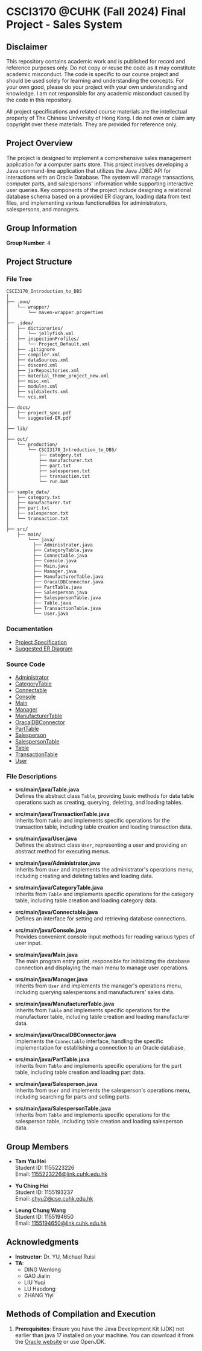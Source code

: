 # CSCI3170 @CUHK (Fall 2024) Final Project - Sales System

## Disclaimer
This repository contains academic work and is published for record and reference purposes only. Do not copy or reuse the code as it may constitute academic misconduct. The code is specific to our course project and should be used solely for learning and understanding the concepts. For your own good, please do your project with your own understanding and knowledge. I am not responsible for any academic misconduct caused by the code in this repository.

All project specifications and related course materials are the intellectual property of The Chinese University of Hong Kong. I do not own or claim any copyright over these materials. They are provided for reference only.

## Project Overview
The project is designed to implement a comprehensive sales management application for a computer parts store. This project involves developing a Java command-line application that utilizes the Java JDBC API for interactions with an Oracle Database. The system will manage transactions, computer parts, and salespersons' information while supporting interactive user queries. Key components of the project include designing a relational database schema based on a provided ER diagram, loading data from text files, and implementing various functionalities for administrators, salespersons, and managers.

## Group Information
**Group Number**: 4

## Project Structure

### File Tree
    
    CSCI3170_Introduction_to_DBS
    │
    ├── .mvn/
    │   └── wrapper/
    │       └── maven-wrapper.properties
    │
    ├── .idea/
    │   ├── dictionaries/
    │   │   └── jellyfish.xml
    │   ├── inspectionProfiles/
    |   |   └── Project_Default.xml
    │   ├── .gitignore
    │   ├── compiler.xml
    │   ├── dataSources.xml
    │   ├── discord.xml
    │   ├── jarRepositories.xml
    │   ├── material_theme_project_new.xml
    │   ├── misc.xml
    │   ├── modules.xml
    │   ├── sqldialects.xml
    │   └── vcs.xml
    │
    ├── docs/
    │   ├── project_spec.pdf
    │   └── suggested-ER.pdf
    │
    ├── lib/
    │
    ├── out/
    │   └── production/
    │       └── CSCI3170_Introduction_to_DBS/
    │           ├── category.txt
    │           ├── manufacturer.txt
    │           ├── part.txt
    │           ├── salesperson.txt
    │           ├── transaction.txt
    │           └── run.bat
    │
    ├── sample_data/
    │   ├── category.txt
    │   ├── manufacturer.txt
    │   ├── part.txt
    │   ├── salesperson.txt
    │   └── transaction.txt
    │
    ├── src/
        ├── main/
            └─── java/
              ├── Administrator.java
              ├── CategoryTable.java
              ├── Connectable.java
              ├── Console.java
              ├── Main.java
              ├── Manager.java
              ├── ManufacturerTable.java
              ├── OracalDBConnector.java
              ├── PartTable.java
              ├── Salesperson.java
              ├── SalespersonTable.java
              ├── Table.java
              ├── TransactionTable.java
              └── User.java

    
### Documentation
- [Project Specification](docs/project_spec.pdf)
- [Suggested ER Diagram](docs/suggested-ER.pdf)

### Source Code
- [Administrator](src/main/java/Administrator.java)
- [CategoryTable](src/main/java/CategoryTable.java)
- [Connectable](src/main/java/Connectable.java)
- [Console](src/main/java/Console.java)
- [Main](src/main/java/Main.java)
- [Manager](src/main/java/Manager.java)
- [ManufacturerTable](src/main/java/ManufacturerTable.java)
- [OracalDBConnector](src/main/java/OracalDBConnector.java)
- [PartTable](src/main/java/PartTable.java)
- [Salesperson](src/main/java/Salesperson.java)
- [SalespersonTable](src/main/java/SalespersonTable.java)
- [Table](src/main/java/Table.java)
- [TransactionTable](src/main/java/TransactionTable.java)
- [User](src/main/java/User.java)

### File Descriptions
- **src/main/java/Table.java**  
  Defines the abstract class `Table`, providing basic methods for data table operations such as creating, querying, deleting, and loading tables.

- **src/main/java/TransactionTable.java**  
  Inherits from `Table` and implements specific operations for the transaction table, including table creation and loading transaction data.

- **src/main/java/User.java**  
  Defines the abstract class `User`, representing a user and providing an abstract method for executing menus.

- **src/main/java/Administrator.java**  
  Inherits from `User` and implements the administrator's operations menu, including creating and deleting tables and loading data.

- **src/main/java/CategoryTable.java**  
  Inherits from `Table` and implements specific operations for the category table, including table creation and loading category data.

- **src/main/java/Connectable.java**  
  Defines an interface for setting and retrieving database connections.

- **src/main/java/Console.java**  
  Provides convenient console input methods for reading various types of user input.

- **src/main/java/Main.java**  
  The main program entry point, responsible for initializing the database connection and displaying the main menu to manage user operations.

- **src/main/java/Manager.java**  
  Inherits from `User` and implements the manager's operations menu, including querying salespersons and manufacturers' sales data.

- **src/main/java/ManufacturerTable.java**  
  Inherits from `Table` and implements specific operations for the manufacturer table, including table creation and loading manufacturer data.

- **src/main/java/OracalDBConnector.java**  
  Implements the `Connectable` interface, handling the specific implementation for establishing a connection to an Oracle database.

- **src/main/java/PartTable.java**  
  Inherits from `Table` and implements specific operations for the part table, including table creation and loading part data.

- **src/main/java/Salesperson.java**  
  Inherits from `User` and implements the salesperson's operations menu, including searching for parts and selling parts.

- **src/main/java/SalespersonTable.java**  
  Inherits from `Table` and implements specific operations for the salesperson table, including table creation and loading salesperson data.

## Group Members
- **Tam Yiu Hei**  
  Student ID: 1155223226  
  Email: 1155223226@link.cuhk.edu.hk

- **Yu Ching Hei**  
  Student ID: 1155193237  
  Email: chyu2@cse.cuhk.edu.hk

- **Leung Chung Wang**  
  Student ID: 1155194650  
  Email: 1155194650@link.cuhk.edu.hk

## Acknowledgments
- **Instructor**: Dr. YU, Michael Ruisi
- **TA**:
  - DING Wenlong
  - GAO Jialin
  - LIU Yuqi
  - LU Haodong
  - ZHANG Yiyi 

## Methods of Compilation and Execution

1. **Prerequisites**: Ensure you have the Java Development Kit (JDK) not earlier than java 17 installed on your machine. You can download it from the [Oracle website](https://www.oracle.com/java/technologies/javase-jdk11-downloads.html) or use OpenJDK.
